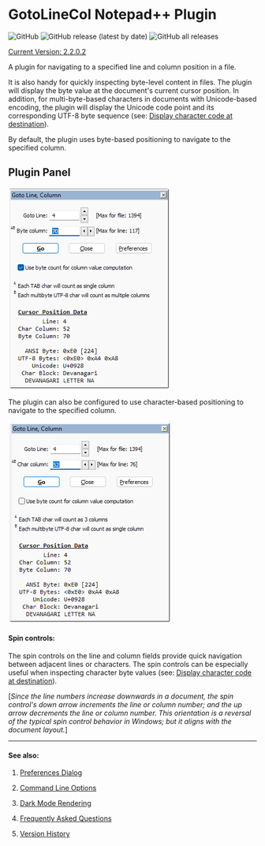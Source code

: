 # GotoLineCol Notepad++ Plugin

![GitHub](https://img.shields.io/github/license/shriprem/Goto-Line-Col-NPP-Plugin) ![GitHub release (latest by date)](https://img.shields.io/github/v/release/shriprem/Goto-Line-Col-NPP-Plugin) ![GitHub all releases](https://img.shields.io/github/downloads/shriprem/Goto-Line-Col-NPP-Plugin/total)

[Current Version: 2.2.0.2](https://github.com/shriprem/Goto-Line-Col-NPP-Plugin/blob/master/VersionHistory.md)

A plugin for navigating to a specified line and column position in a file.

It is also handy for quickly inspecting byte-level content in files. The plugin will display the byte value at the document's current cursor position. In addition, for multi-byte-based characters in documents with Unicode-based encoding, the plugin will display the Unicode code point and its corresponding UTF-8 byte sequence (see: [Display character code at destination](https://github.com/shriprem/Goto-Line-Col-NPP-Plugin/blob/master/docs/PreferencesDialog.md#display-character-code-at-destination-checked)).

By default, the plugin uses byte-based positioning to navigate to the specified column.

## Plugin Panel

![GotoLineCol Panel](https://raw.githubusercontent.com/shriprem/Goto-Line-Col-NPP-Plugin/master/images/PanelBytePos.png)

The plugin can also be configured to use character-based positioning to navigate to the specified column.

![GotoLineCol Panel](https://raw.githubusercontent.com/shriprem/Goto-Line-Col-NPP-Plugin/master/images/PanelCharPos.png)

#### Spin controls:
The spin controls on the line and column fields provide quick navigation between adjacent lines or characters. The spin controls can be especially useful when inspecting character byte values (see: [Display character code at destination](https://github.com/shriprem/Goto-Line-Col-NPP-Plugin/blob/master/docs/PreferencesDialog.md#display-character-code-at-destination-checked)).

[*Since the line numbers increase downwards in a document, the spin control's down arrow increments the line or column number; and the up arrow decrements the line or column number. This orientation is a reversal of the typical spin control behavior in Windows; but it aligns with the document layout.*]

---

#### See also:
1. [Preferences Dialog](https://github.com/shriprem/Goto-Line-Col-NPP-Plugin/blob/master/docs/PreferencesDialog.md)

2. [Command Line Options](https://github.com/shriprem/Goto-Line-Col-NPP-Plugin/blob/master/docs/CommandLineOptions.md)

3. [Dark Mode Rendering](https://github.com/shriprem/Goto-Line-Col-NPP-Plugin/blob/master/docs/DarkModeUI.md)

4. <a href="https://github.com/shriprem/Goto-Line-Col-NPP-Plugin/blob/master/docs/FAQs.md">Frequently Asked Questions</a>

5. <a href="https://github.com/shriprem/Goto-Line-Col-NPP-Plugin/blob/master/VersionHistory.md">Version History</a>

